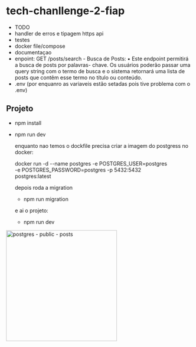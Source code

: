 # tech-chanllenge-2-fiap

- TODO
- handler de erros e tipagem https api
- testes
- docker file/compose
- documentaçao
- enpoint: GET /posts/search - Busca de Posts:
▪ Este endpoint permitirá a busca de posts por palavras-
chave. Os usuários poderão passar uma query string com o
termo de busca e o sistema retornará uma lista de posts que
contêm esse termo no título ou conteúdo.
- .env (por enquanro as variaveis estão setadas pois tive problema com o .env)

## Projeto

- npm install
- npm run dev
  
  enquanto nao temos o dockfile precisa criar a imagem do postgress no docker:
  
  docker run -d --name postgres -e POSTGRES_USER=postgres\
  -e POSTGRES_PASSWORD=postgres
  -p 5432:5432 \
  postgres:latest

  depois roda a migration

  - npm run migration

  e ai o projeto:
  
  - npm run dev

<img width="300" height="300" alt="postgres - public - posts" src="https://github.com/user-attachments/assets/c2c83623-ba52-4e75-8b4b-a1072cefe75b" />


  
